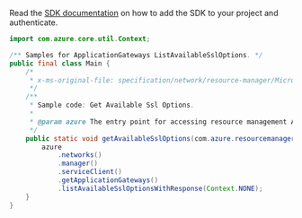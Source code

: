 Read the [SDK documentation](https://github.com/Azure/azure-sdk-for-java/blob/azure-resourcemanager_2.13.0/sdk/resourcemanager/azure-resourcemanager/README.md) on how to add the SDK to your project and authenticate.

```java
import com.azure.core.util.Context;

/** Samples for ApplicationGateways ListAvailableSslOptions. */
public final class Main {
    /*
     * x-ms-original-file: specification/network/resource-manager/Microsoft.Network/stable/2021-05-01/examples/ApplicationGatewayAvailableSslOptionsGet.json
     */
    /**
     * Sample code: Get Available Ssl Options.
     *
     * @param azure The entry point for accessing resource management APIs in Azure.
     */
    public static void getAvailableSslOptions(com.azure.resourcemanager.AzureResourceManager azure) {
        azure
            .networks()
            .manager()
            .serviceClient()
            .getApplicationGateways()
            .listAvailableSslOptionsWithResponse(Context.NONE);
    }
}
```
